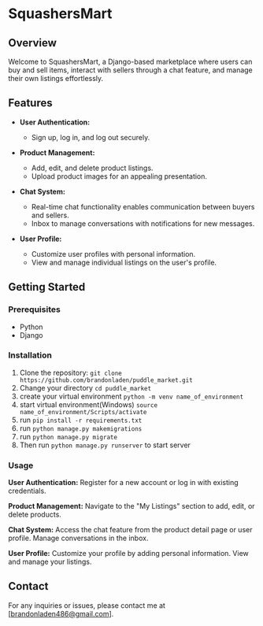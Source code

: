 # SquashersMart

## Overview

Welcome to SquashersMart, a Django-based marketplace where users can buy and sell items, interact with sellers through a chat feature, and manage their own listings effortlessly.

## Features

- **User Authentication:**
  - Sign up, log in, and log out securely.

- **Product Management:**
  - Add, edit, and delete product listings.
  - Upload product images for an appealing presentation.

- **Chat System:**
  - Real-time chat functionality enables communication between buyers and sellers.
  - Inbox to manage conversations with notifications for new messages.

- **User Profile:**
  - Customize user profiles with personal information.
  - View and manage individual listings on the user's profile.

## Getting Started

### Prerequisites

- Python
- Django

### Installation

1. Clone the repository: `git clone https://github.com/brandonladen/puddle_market.git`
2. Change your directory `cd puddle_market`
3. create your virtual environment `python -m venv name_of_environment`
4. start virtual environment(Windows) `source name_of_environment/Scripts/activate`
5. run `pip install -r requirements.txt`
6. run `python manage.py makemigrations`
7. run `python manage.py migrate`
8. Then run `python manage.py runserver` to start server

### Usage
**User Authentication:**
Register for a new account or log in with existing credentials.

**Product Management:**
Navigate to the "My Listings" section to add, edit, or delete products.

**Chat System:**
Access the chat feature from the product detail page or user profile.
Manage conversations in the inbox.

**User Profile:**
Customize your profile by adding personal information.
View and manage your listings.

## Contact
For any inquiries or issues, please contact me at [brandonladen486@gmail.com].